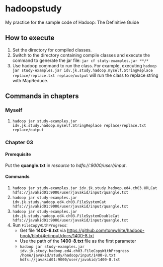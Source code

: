 # hadoopstudy
My practice for the sample code of Hadoop: The Definitive Guide
## How to execute

1. Set the directory for compiled classes.
2. Switch to the directory containing compile classes and execute the command to generate the jar file: `jar cf stuty-examples.jar **/*`
3. Use hadoop command to run the class. For example, executing `hadoop jar study-examples.jar idv.jk.study.hadoop.myself.StringReplace replace/replace.txt replace/output`
    will run the class to replace string with MapReduce.

## Commands in chapters
### Myself
1. `hadoop jar study-examples.jar idv.jk.study.hadoop.myself.StringReplace replace/replace.txt replace/output`

### Chapter 03
#### Prerequisite
Put the **quangle.txt** in *resource* to *hdfs://<materdominname>:9000/user/<yourusername>/input*.

#### Commands
1. `hadoop jar study-examples.jar idv.jk.study.hadoop.ed4.ch03.URLCat hdfs://javakid01:9000/user/javakid/input/quangle.txt`
2. `hadoop jar study-examples.jar idv.jk.study.hadoop.ed4.ch03.FileSystemCat hdfs://javakid01:9000/user/javakid/input/quangle.txt`
3. `hadoop jar study-examples.jar idv.jk.study.hadoop.ed4.ch03.FileSystemDoubleCat hdfs://javakid01:9000/user/javakid/input/quangle.txt`
4. Run `FileCopyWithProgress`:
    * Get file **1400-8.txt** via https://github.com/tomwhite/hadoop-book/blob/4e/input/docs/1400-8.txt
    * Use the path of the **1400-8.txt** file as the first parameter
    * `hadoop jar study-examples.jar idv.jk.study.hadoop.ed4.ch03.FileCopyWithProgress /home/javakid/study/hadoop/input/1400-8.txt hdfs://javakid01:9000/user/javakid/1400-8.txt`